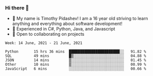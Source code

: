 ### Hi there 👋
- :adult: My name is Timothy Pidashev! I am a 16 year old striving to learn anything and everything about software development!
- :evergreen_tree: Experienced in C#, Python, Java, and Javascript
- 👯 Open to collaborating on projects

<!--START_SECTION:waka-->
```text
Week: 14 June, 2021 - 21 June, 2021

Python       15 hrs 36 mins  ███████████████████████░░   91.82 % 
SQL          49 mins         █▒░░░░░░░░░░░░░░░░░░░░░░░   04.88 % 
JSON         14 mins         ▒░░░░░░░░░░░░░░░░░░░░░░░░   01.45 % 
Other        10 mins         ▒░░░░░░░░░░░░░░░░░░░░░░░░   00.99 % 
JavaScript   6 mins          ░░░░░░░░░░░░░░░░░░░░░░░░░   00.66 % 
```
<!--END_SECTION:waka-->
